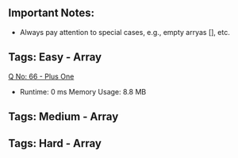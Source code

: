 ## Important Notes: ##

* Always pay attention to special cases, e.g., empty arryas [], etc.


## Tags: Easy - Array ##

[Q No: 66 - Plus One](https://leetcode.com/problems/plus-one/ "Q No: 66 - Plus One") 
* Runtime: 0 ms Memory Usage: 8.8 MB

## Tags: Medium - Array ##

## Tags: Hard - Array ##
